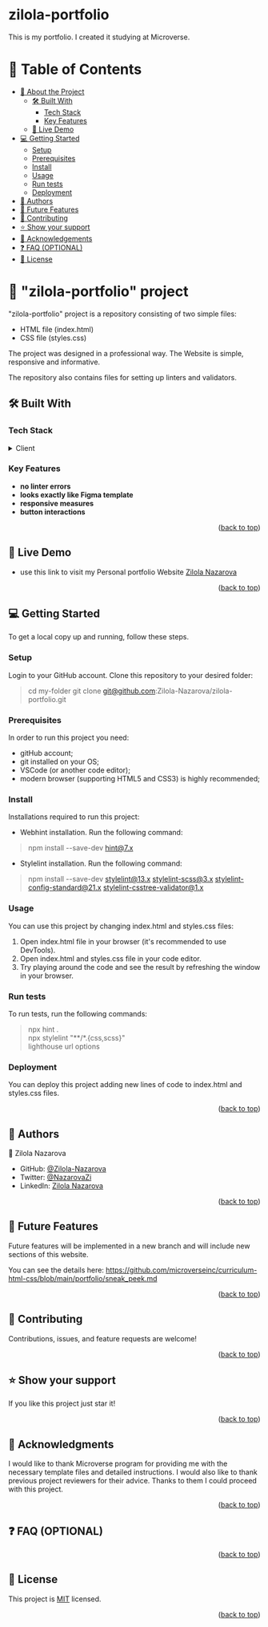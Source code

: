# zilola-portfolio
This is my portfolio. I created it studying at Microverse.

<a name="readme-top"></a>

# 📗 Table of Contents

- [📖 About the Project](#about-project)
  - [🛠 Built With](#built-with)
    - [Tech Stack](#tech-stack)
    - [Key Features](#key-features)
  - [🚀 Live Demo](#live-demo)
- [💻 Getting Started](#getting-started)
  - [Setup](#setup)
  - [Prerequisites](#prerequisites)
  - [Install](#install)
  - [Usage](#usage)
  - [Run tests](#run-tests)
  - [Deployment](#triangular_flag_on_post-deployment)
- [👥 Authors](#authors)
- [🔭 Future Features](#future-features)
- [🤝 Contributing](#contributing)
- [⭐️ Show your support](#support)
- [🙏 Acknowledgements](#acknowledgements)
- [❓ FAQ (OPTIONAL)](#faq)
- [📝 License](#license)


# 📖 "zilola-portfolio" project <a name="about-project"></a>

"zilola-portfolio" project is a repository consisting of two simple files:

- HTML file (index.html)
- CSS file (styles.css)

The project was designed in a professional way. The Website is simple, responsive and informative.

The repository also contains files for setting up linters and validators.


## 🛠 Built With <a name="built-with"></a>

### Tech Stack <a name="tech-stack"></a>

<details>
  <summary>Client</summary>
  <ul>
    <li><a href="https://developer.mozilla.org/ru/docs/Web/HTML">HTML</a></li>
    <li><a href="https://developer.mozilla.org/ru/docs/Web/CSS">CSS</a></li>
  </ul>
</details>


### Key Features <a name="key-features"></a>

- **no linter errors**
- **looks exactly like Figma template**
- **responsive measures**
- **button interactions**

<p align="right">(<a href="#readme-top">back to top</a>)</p>


## 🚀 Live Demo <a name="live-demo"></a>

- use this link to visit my Personal portfolio Website [Zilola Nazarova](https://zilola-nazarova.github.io/zilola-portfolio/)

<p align="right">(<a href="#readme-top">back to top</a>)</p>


## 💻 Getting Started <a name="getting-started"></a>

To get a local copy up and running, follow these steps.

### Setup

Login to your GitHub account. Clone this repository to your desired folder:

> cd my-folder
> git clone git@github.com:Zilola-Nazarova/zilola-portfolio.git

### Prerequisites

In order to run this project you need:

- gitHub account;
- git installed on your OS;
- VSCode (or another code editor);
- modern browser (supporting HTML5 and CSS3) is highly recommended;

### Install

Installations required to run this project:

- Webhint installation. Run the following command:
> npm install --save-dev hint@7.x

- Stylelint installation. Run the following command:
> npm install --save-dev stylelint@13.x stylelint-scss@3.x stylelint-config-standard@21.x stylelint-csstree-validator@1.x

### Usage

You can use this project by changing index.html and styles.css files:

1. Open index.html file in your browser (it's recommended to use DevTools).
2. Open index.html and styles.css file in your code editor. 
3. Try playing around the code and see the result by refreshing the window in your browser.

### Run tests

To run tests, run the following commands:

> npx hint .<br />
> npx stylelint "**/*.{css,scss}" <br />
> lighthouse url options

### Deployment

You can deploy this project adding new lines of code to index.html and styles.css files.

<p align="right">(<a href="#readme-top">back to top</a>)</p>


## 👥 Authors <a name="authors"></a>

👤 Zilola Nazarova

- GitHub: [@Zilola-Nazarova](https://github.com/Zilola-Nazarova)
- Twitter: [@NazarovaZi](https://twitter.com/NazarovaZi)
- LinkedIn: [Zilola Nazarova](https://www.linkedin.com/in/zilola-nazarova-a64858265/)

<p align="right">(<a href="#readme-top">back to top</a>)</p>


## 🔭 Future Features <a name="future-features"></a>

Future features will be implemented in a new branch and will include new sections of this website.

You can see the details here:
https://github.com/microverseinc/curriculum-html-css/blob/main/portfolio/sneak_peek.md

<p align="right">(<a href="#readme-top">back to top</a>)</p>


## 🤝 Contributing <a name="contributing"></a>

Contributions, issues, and feature requests are welcome!

<p align="right">(<a href="#readme-top">back to top</a>)</p>


## ⭐️ Show your support <a name="support"></a>

If you like this project just star it!

<p align="right">(<a href="#readme-top">back to top</a>)</p>


## 🙏 Acknowledgments <a name="acknowledgements"></a>

I would like to thank Microverse program for providing me with the necessary template files and detailed instructions.
I would also like to thank previous project reviewers for their advice. Thanks to them I could proceed with this project.

<p align="right">(<a href="#readme-top">back to top</a>)</p>


## ❓ FAQ (OPTIONAL) <a name="faq"></a>


<p align="right">(<a href="#readme-top">back to top</a>)</p>

## 📝 License <a name="license"></a>

This project is [MIT](./MIT.md) licensed.

<p align="right">(<a href="#readme-top">back to top</a>)</p>
